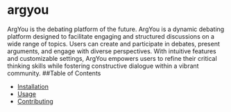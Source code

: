 # argyou
ArgYou is the debating platform of the future. ArgYou is a dynamic debating platform designed to facilitate engaging and structured discussions on a wide range of topics. Users can create and participate in debates, present arguments, and engage with diverse perspectives. With intuitive features and customizable settings, ArgYou empowers users to refine their critical thinking skills while fostering constructive dialogue within a vibrant community.
##Table of Contents
- [Installation](#installation)
- [Usage](#usage)
- [Contributing](#contributing)

